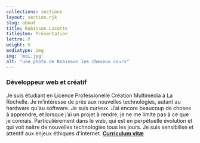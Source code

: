 ```yaml
---
collections: sections
layout: section.njk
slug: about
title: Robinson Lacotte
titleitem: Présentation
lettre: P
weight: 5
mediatype: img
img: 'moi.jpg'
alt: "une photo de Robinson les cheveux cours"
---
```



### Développeur web et créatif

Je suis étudiant en Licence
Professionelle Création
Multimédia à La Rochelle.
Je m’intéresse de près
aux nouvelles technologies,
autant au hardware
qu'au software.
Je suis curieux.
J’ai encore beaucoup de choses
à apprendre, et lorsque
j’ai un projet à rendre,
je ne me limite pas à ce que je connais.
Particulièrement dans le web,
qui est en perpétuelle évolution
et qui voit naitre de nouvelles
technologies tous les jours.
Je suis sensibilisé
et attentif aux enjeux
éthiques d'internet.
<a href="./images/RobinsonLacotte-CV2018.pdf" target="_blank">**Curriculum vitæ**</a>
